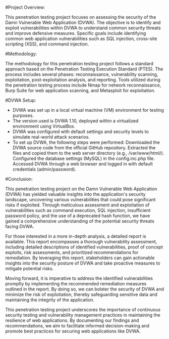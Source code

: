 #Project Overview:

This penetration testing project focuses on assessing the security of the Damn Vulnerable Web Application (DVWA).
The objective is to identify and exploit vulnerabilities within DVWA to understand common security threats and improve defensive measures.
Specific goals include identifying common web application vulnerabilities such as SQL injection, cross-site scripting (XSS), and command injection.

#Methodology:

The methodology for this penetration testing project follows a standard approach based on the Penetration Testing Execution Standard (PTES).
The process includes several phases: reconnaissance, vulnerability scanning, exploitation, post-exploitation analysis, and reporting.
Tools utilized during the penetration testing process include Nmap for network reconnaissance, Burp Suite for web application scanning, and Metasploit for exploitation.

#DVWA Setup:

- DVWA was set up in a local virtual machine (VM) environment for testing purposes.
- The version used is DVWA 1.10, deployed within a virtualized environment using VirtualBox.
- DVWA was configured with default settings and security levels to simulate real-world attack scenarios.
- To set up DVWA, the following steps were performed:
    Downloaded the DVWA source code from the official GitHub repository.
    Extracted the files and copied them to the web server directory (e.g., /var/www/html/).
    Configured the database settings (MySQL) in the config.inc.php file.
    Accessed DVWA through a web browser and logged in with default credentials (admin/password).


#Conclusion:

This penetration testing project on the Damn Vulnerable Web Application (DVWA) has yielded valuable insights into the application's security landscape, uncovering various vulnerabilities that could pose significant risks if exploited. Through meticulous assessment and exploitation of vulnerabilities such as command execution, SQL injection, insufficient password policy, and the use of a deprecated hash function, we have gained a comprehensive understanding of the potential security threats facing DVWA.

For those interested in a more in-depth analysis, a detailed report is available. This report encompasses a thorough vulnerability assessment, including detailed descriptions of identified vulnerabilities, proof of concept exploits, risk assessments, and prioritized recommendations for remediation. By leveraging this report, stakeholders can gain actionable insights into the security posture of DVWA and take proactive measures to mitigate potential risks.

Moving forward, it is imperative to address the identified vulnerabilities promptly by implementing the recommended remediation measures outlined in the report. By doing so, we can bolster the security of DVWA and minimize the risk of exploitation, thereby safeguarding sensitive data and maintaining the integrity of the application.

This penetration testing project underscores the importance of continuous security testing and vulnerability management practices in maintaining the resilience of web applications. By documenting our findings and recommendations, we aim to facilitate informed decision-making and promote best practices for securing web applications like DVWA.
